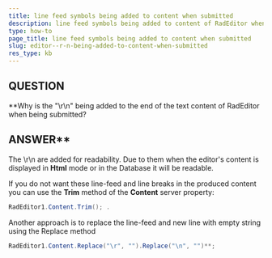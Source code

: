 ```yaml
---
title: line feed symbols being added to content when submitted
description: line feed symbols being added to content of RadEditor when submitted. Check it now!
type: how-to
page_title: line feed symbols being added to content when submitted
slug: editor--r-n-being-added-to-content-when-submitted
res_type: kb
---
```


  
## QUESTION  
**Why is the "\r\n" being added to the end of the text content of RadEditor when being submitted?  
  
## ANSWER**  
The \r\n are added for readability. Due to them when the editor's content is displayed in **Html** mode or in the Database it will be readable.  
  

If you do not want these line-feed and line breaks in the produced content you can use the **Trim** method of the **Content** server property:  
  
````C#
RadEditor1.Content.Trim(); .  
```` 

Another approach is to replace the line-feed and new line with empty string using the Replace method  
  
````C#
RadEditor1.Content.Replace("\r", "").Replace("\n", "")**;
````

  